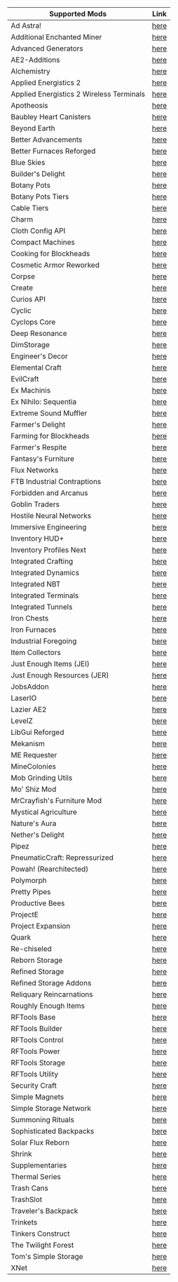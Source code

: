 | Supported Mods | Link |
| --- | --- |
| Ad Astra! | <a href=https://www.curseforge.com/minecraft/mc-mods/ad-astra>here</a> |
| Additional Enchanted Miner | <a href=https://www.curseforge.com/minecraft/mc-mods/additional-enchanted-miner>here</a> |
| Advanced Generators | <a href=https://www.curseforge.com/minecraft/mc-mods/advanced-generators>here</a> |
| AE2-Additions | <a href=https://www.curseforge.com/minecraft/mc-mods/ae2-additions>here</a> |
| Alchemistry | <a href=https://www.curseforge.com/minecraft/mc-mods/alchemistry>here</a> |
| Applied Energistics 2 | <a href=https://www.curseforge.com/minecraft/mc-mods/applied-energistics-2>here</a> |
| Applied Energistics 2 Wireless Terminals | <a href=https://www.curseforge.com/minecraft/mc-mods/applied-energistics-2-wireless-terminals>here</a> |
| Apotheosis | <a href=https://www.curseforge.com/minecraft/mc-mods/apotheosis>here</a> |
| Baubley Heart Canisters | <a href=https://www.curseforge.com/minecraft/mc-mods/baubley-heart-canisters>here</a> |
| Beyond Earth | <a href=https://www.curseforge.com/minecraft/mc-mods/beyond-earth>here</a> |
| Better Advancements | <a href=https://www.curseforge.com/minecraft/mc-mods/better-advancements>here</a> |
| Better Furnaces Reforged | <a href=https://www.curseforge.com/minecraft/mc-mods/better-furnaces-reforged>here</a> |
| Blue Skies | <a href=https://www.curseforge.com/minecraft/mc-mods/blue-skies>here</a> |
| Builder's Delight | <a href=https://www.curseforge.com/minecraft/mc-mods/builders-delight-forge>here</a> |
| Botany Pots | <a href=https://www.curseforge.com/minecraft/mc-mods/botany-pots>here</a> |
| Botany Pots Tiers | <a href=https://www.curseforge.com/minecraft/mc-mods/botany-pots-tiers>here</a> |
| Cable Tiers | <a href=https://www.curseforge.com/minecraft/mc-mods/cable-tiers>here</a> |
| Charm | <a href=https://www.curseforge.com/minecraft/mc-mods/charm>here</a> |
| Cloth Config API | <a href=https://www.curseforge.com/minecraft/mc-mods/cloth-config>here</a> |
| Compact Machines | <a href=https://www.curseforge.com/minecraft/mc-mods/compact-machines>here</a> |
| Cooking for Blockheads | <a href=https://www.curseforge.com/minecraft/mc-mods/cooking-for-blockheads>here</a> |
| Cosmetic Armor Reworked | <a href=https://www.curseforge.com/minecraft/mc-mods/cosmetic-armor-reworked>here</a> |
| Corpse | <a href=https://www.curseforge.com/minecraft/mc-mods/corpse>here</a> |
| Create | <a href=https://www.curseforge.com/minecraft/mc-mods/create>here</a> |
| Curios API | <a href=https://www.curseforge.com/minecraft/mc-mods/curios>here</a> |
| Cyclic | <a href=https://www.curseforge.com/minecraft/mc-mods/cyclic>here</a> |
| Cyclops Core | <a href=https://www.curseforge.com/minecraft/mc-mods/cyclops-core>here</a> |
| Deep Resonance | <a href=https://www.curseforge.com/minecraft/mc-mods/deep-resonance>here</a> |
| DimStorage | <a href=https://www.curseforge.com/minecraft/mc-mods/dimstorage>here</a> |
| Engineer's Decor | <a href=https://www.curseforge.com/minecraft/mc-mods/engineers-decor>here</a> |
| Elemental Craft | <a href=https://www.curseforge.com/minecraft/mc-mods/elemental-craft>here</a> |
| EvilCraft | <a href=https://www.curseforge.com/minecraft/mc-mods/evilcraft>here</a> |
| Ex Machinis | <a href=https://www.curseforge.com/minecraft/mc-mods/ex-machinis>here</a> |
| Ex Nihilo: Sequentia | <a href=https://www.curseforge.com/minecraft/mc-mods/ex-nihilo-sequentia>here</a> |
| Extreme Sound Muffler | <a href=https://www.curseforge.com/minecraft/mc-mods/extreme-sound-muffler>here</a> |
| Farmer's Delight | <a href=https://www.curseforge.com/minecraft/mc-mods/farmers-delight>here</a> |
| Farming for Blockheads | <a href=https://www.curseforge.com/minecraft/mc-mods/farming-for-blockheads>here</a> |
| Farmer's Respite | <a href=https://www.curseforge.com/minecraft/mc-mods/farmers-respite>here</a> |
| Fantasy's Furniture | <a href=https://www.curseforge.com/minecraft/mc-mods/fantasys-furniture>here</a> |
| Flux Networks | <a href=https://www.curseforge.com/minecraft/mc-mods/flux-networks>here</a> |
| FTB Industrial Contraptions | <a href=https://www.curseforge.com/minecraft/mc-mods/ftb-industrial-contraptions-forge>here</a> |
| Forbidden and Arcanus | <a href=https://www.curseforge.com/minecraft/mc-mods/forbidden-arcanus>here</a> |
| Goblin Traders | <a href=https://www.curseforge.com/minecraft/mc-mods/goblin-traders>here</a> |
| Hostile Neural Networks | <a href=https://www.curseforge.com/minecraft/mc-mods/hostile-neural-networks>here</a> |
| Immersive Engineering | <a href=https://www.curseforge.com/minecraft/mc-mods/immersive-engineering>here</a> |
| Inventory HUD+ | <a href=https://www.curseforge.com/minecraft/mc-mods/inventory-hud-forge>here</a> |
| Inventory Profiles Next | <a href=https://www.curseforge.com/minecraft/mc-mods/inventory-profiles-next>here</a> |
| Integrated Crafting | <a href=https://www.curseforge.com/minecraft/mc-mods/integrated-crafting>here</a> |
| Integrated Dynamics | <a href=https://www.curseforge.com/minecraft/mc-mods/integrated-dynamics>here</a> |
| Integrated NBT | <a href=https://www.curseforge.com/minecraft/mc-mods/integrated-nbt>here</a> |
| Integrated Terminals | <a href=https://www.curseforge.com/minecraft/mc-mods/integrated-terminals>here</a> |
| Integrated Tunnels | <a href=https://www.curseforge.com/minecraft/mc-mods/integrated-tunnels>here</a> |
| Iron Chests | <a href=https://www.curseforge.com/minecraft/mc-mods/iron-chests>here</a> |
| Iron Furnaces | <a href=https://www.curseforge.com/minecraft/mc-mods/iron-furnaces>here</a> |
| Industrial Foregoing | <a href=https://www.curseforge.com/minecraft/mc-mods/industrial-foregoing>here</a> |
| Item Collectors | <a href=https://www.curseforge.com/minecraft/mc-mods/item-collectors>here</a> |
| Just Enough Items (JEI) | <a href=https://www.curseforge.com/minecraft/mc-mods/jei>here</a> |
| Just Enough Resources (JER) | <a href=https://www.curseforge.com/minecraft/mc-mods/just-enough-resources-jer>here</a> |
| JobsAddon | <a href=https://www.curseforge.com/minecraft/mc-mods/jobsaddon>here</a> |
| LaserIO | <a href=https://www.curseforge.com/minecraft/mc-mods/laserio>here</a> |
| Lazier AE2 | <a href=https://www.curseforge.com/minecraft/mc-mods/lazierae2>here</a> |
| LevelZ | <a href=https://www.curseforge.com/minecraft/mc-mods/levelz>here</a> |
| LibGui Reforged | <a href=https://www.curseforge.com/minecraft/mc-mods/libgui-reforged>here</a> |
| Mekanism | <a href=https://www.curseforge.com/minecraft/mc-mods/mekanism>here</a> |
| ME Requester | <a href=https://www.curseforge.com/minecraft/mc-mods/merequester>here</a> |
| MineColonies | <a href=https://www.curseforge.com/minecraft/mc-mods/minecolonies>here</a> |
| Mob Grinding Utils | <a href=https://www.curseforge.com/minecraft/mc-mods/mob-grinding-utils>here</a> |
| Mo' Shiz Mod | <a href=https://www.curseforge.com/minecraft/mc-mods/mo-shiz-mod>here</a> |
| MrCrayfish's Furniture Mod | <a href=https://www.curseforge.com/minecraft/mc-mods/mrcrayfish-furniture-mod>here</a> |
| Mystical Agriculture | <a href=https://www.curseforge.com/minecraft/mc-mods/mystical-agriculture>here</a> |
| Nature's Aura | <a href=https://www.curseforge.com/minecraft/mc-mods/natures-aura>here</a> |
| Nether's Delight | <a href=https://www.curseforge.com/minecraft/mc-mods/nethers-delight>here</a> |
| Pipez | <a href=https://www.curseforge.com/minecraft/mc-mods/pipez>here</a> |
| PneumaticCraft: Repressurized | <a href=https://www.curseforge.com/minecraft/mc-mods/pneumaticcraft-repressurized>here</a> |
| Powah! (Rearchitected) | <a href=https://www.curseforge.com/minecraft/mc-mods/powah-rearchitected>here</a> |
| Polymorph | <a href=https://www.curseforge.com/minecraft/mc-mods/polymorph>here</a> |
| Pretty Pipes | <a href=https://www.curseforge.com/minecraft/mc-mods/pretty-pipes>here</a> |
| Productive Bees | <a href=https://www.curseforge.com/minecraft/mc-mods/productivebees>here</a> |
| ProjectE | <a href=https://www.curseforge.com/minecraft/mc-mods/projecte>here</a> |
| Project Expansion | <a href=https://www.curseforge.com/minecraft/mc-mods/project-expansion>here</a> |
| Quark | <a href=https://www.curseforge.com/minecraft/mc-mods/quark>here</a> |
| Re-chiseled | <a href=https://www.curseforge.com/minecraft/mc-mods/rechiseled>here</a> |
| Reborn Storage | <a href=https://www.curseforge.com/minecraft/mc-mods/rebornstorage>here</a> |
| Refined Storage | <a href=https://www.curseforge.com/minecraft/mc-mods/refined-storage>here</a> |
| Refined Storage Addons | <a href=https://www.curseforge.com/minecraft/mc-mods/refined-storage-addons>here</a> |
| Reliquary Reincarnations | <a href=https://www.curseforge.com/minecraft/mc-mods/reliquary-v1-3>here</a> |
| Roughly Enough Items | <a href=https://www.curseforge.com/minecraft/mc-mods/roughly-enough-items>here</a> |
| RFTools Base | <a href=https://www.curseforge.com/minecraft/mc-mods/rftools-base>here</a> |
| RFTools Builder | <a href=https://www.curseforge.com/minecraft/mc-mods/rftools-builder>here</a> |
| RFTools Control | <a href=https://www.curseforge.com/minecraft/mc-mods/rftools-control>here</a> |
| RFTools Power | <a href=https://www.curseforge.com/minecraft/mc-mods/rftools-power>here</a> |
| RFTools Storage | <a href=https://www.curseforge.com/minecraft/mc-mods/rftools-storage>here</a> |
| RFTools Utility | <a href=https://www.curseforge.com/minecraft/mc-mods/rftools-utility>here</a> |
| Security Craft | <a href=https://www.curseforge.com/minecraft/mc-mods/security-craft>here</a> |
| Simple Magnets | <a href=https://www.curseforge.com/minecraft/mc-mods/simple-magnets>here</a> |
| Simple Storage Network | <a href=https://www.curseforge.com/minecraft/mc-mods/simple-storage-network>here</a> |
| Summoning Rituals | <a href=https://www.curseforge.com/minecraft/mc-mods/summoningrituals>here</a> |
| Sophisticated Backpacks | <a href=https://www.curseforge.com/minecraft/mc-mods/sophisticated-backpacks>here</a> |
| Solar Flux Reborn | <a href=https://www.curseforge.com/minecraft/mc-mods/solar-flux-reborn>here</a> |
| Shrink | <a href=https://www.curseforge.com/minecraft/mc-mods/shrink_>here</a> |
| Supplementaries | <a href=https://www.curseforge.com/minecraft/mc-mods/supplementaries>here</a> |
| Thermal Series | <a href=https://www.curseforge.com/minecraft/mc-mods/thermal-foundation>here</a> |
| Trash Cans | <a href=https://www.curseforge.com/minecraft/mc-mods/trash-cans>here</a> |
| TrashSlot | <a href=https://www.curseforge.com/minecraft/mc-mods/trashslot>here</a> |
| Traveler's Backpack | <a href=https://www.curseforge.com/minecraft/mc-mods/travelers-backpack>here</a> |
| Trinkets | <a href=https://www.curseforge.com/minecraft/mc-mods/trinkets>here</a> |
| Tinkers Construct | <a href=https://www.curseforge.com/minecraft/mc-mods/tinkers-construct>here</a> |
| The Twilight Forest | <a href=https://www.curseforge.com/minecraft/mc-mods/the-twilight-forest>here</a> |
| Tom's Simple Storage | <a href=https://www.curseforge.com/minecraft/mc-mods/toms-storage>here</a> |
| XNet | <a href=https://www.curseforge.com/minecraft/mc-mods/xnet>here</a> |